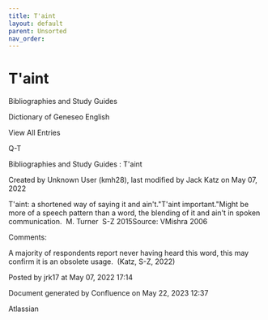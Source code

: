 ```yaml
---
title: T'aint
layout: default
parent: Unsorted
nav_order:
---
```


# T'aint

Bibliographies and Study Guides

Dictionary of Geneseo English

View All Entries

Q-T

Bibliographies and Study Guides : T'aint

Created by  Unknown User (kmh28), last modified by  Jack Katz on May 07, 2022

T'aint: a shortened way of saying it and ain't.&quot;T'aint important.&quot;Might be more of a speech pattern than a word, the blending of it and ain't in spoken communication.  M. Turner  S-Z 2015Source: VMishra 2006

Comments:

A majority of respondents report never having heard this word, this may confirm it is an obsolete usage.  (Katz, S-Z, 2022)

Posted by jrk17 at May 07, 2022 17:14

Document generated by Confluence on May 22, 2023 12:37

Atlassian
